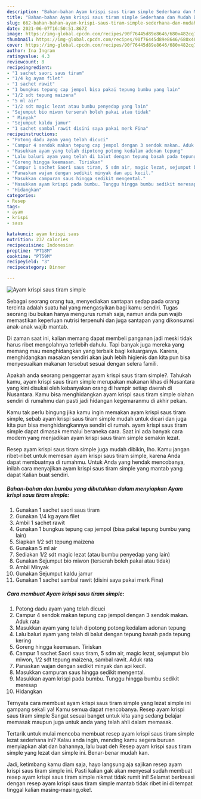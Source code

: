 ```yaml
---
description: "Bahan-bahan Ayam krispi saus tiram simple Sederhana dan Mudah Dibuat"
title: "Bahan-bahan Ayam krispi saus tiram simple Sederhana dan Mudah Dibuat"
slug: 662-bahan-bahan-ayam-krispi-saus-tiram-simple-sederhana-dan-mudah-dibuat
date: 2021-06-07T16:50:51.867Z
image: https://img-global.cpcdn.com/recipes/90f76445d89e8646/680x482cq70/ayam-krispi-saus-tiram-simple-foto-resep-utama.jpg
thumbnail: https://img-global.cpcdn.com/recipes/90f76445d89e8646/680x482cq70/ayam-krispi-saus-tiram-simple-foto-resep-utama.jpg
cover: https://img-global.cpcdn.com/recipes/90f76445d89e8646/680x482cq70/ayam-krispi-saus-tiram-simple-foto-resep-utama.jpg
author: Ina Ingram
ratingvalue: 4.3
reviewcount: 8
recipeingredient:
- "1 sachet saori saus tiram"
- "1/4 kg ayam filet"
- "1 sachet rawit"
- "1 bungkus tepung cap jempol bisa pakai tepung bumbu yang lain"
- "1/2 sdt tepung maizena"
- "5 ml air"
- "1/2 sdt magic lezat atau bumbu penyedap yang lain"
- "Sejumput bio miwon terserah boleh pakai atau tidak"
- " Minyak"
- "Sejumput kaldu jamur"
- "1 sachet sambal rawit disini saya pakai merk Fina"
recipeinstructions:
- "Potong dadu ayam yang telah dicuci"
- "Campur 4 sendok makan tepung cap jempol dengan 3 sendok makan. Aduk rata"
- "Masukkan ayam yang telah dipotong potong kedalam adonan tepung"
- "Lalu baluri ayam yang telah di balut dengan tepung basah pada tepung kering"
- "Goreng hingga keemasan. Tiriskan"
- "Campur 1 sachet Saori saus tiram, 5 sdm air, magic lezat, sejumput bio miwon, 1/2 sdt tepung maizena, sambal rawit. Aduk rata"
- "Panaskan wajan dengan sedikit minyak dan api kecil."
- "Masukkan campuran saus hingga sedikit mengental."
- "Masukkan ayam krispi pada bumbu. Tunggu hingga bumbu sedikit meresap"
- "Hidangkan"
categories:
- Resep
tags:
- ayam
- krispi
- saus

katakunci: ayam krispi saus 
nutrition: 237 calories
recipecuisine: Indonesian
preptime: "PT18M"
cooktime: "PT59M"
recipeyield: "3"
recipecategory: Dinner

---
```



![Ayam krispi saus tiram simple](https://img-global.cpcdn.com/recipes/90f76445d89e8646/680x482cq70/ayam-krispi-saus-tiram-simple-foto-resep-utama.jpg)

Sebagai seorang orang tua, menyediakan santapan sedap pada orang tercinta adalah suatu hal yang mengasyikan bagi kamu sendiri. Tugas seorang ibu bukan hanya mengurus rumah saja, namun anda pun wajib memastikan keperluan nutrisi terpenuhi dan juga santapan yang dikonsumsi anak-anak wajib mantab.

Di zaman  saat ini, kalian memang dapat membeli panganan jadi meski tidak harus ribet mengolahnya terlebih dahulu. Tapi banyak juga mereka yang memang mau menghidangkan yang terbaik bagi keluarganya. Karena, menghidangkan masakan sendiri akan jauh lebih higienis dan kita pun bisa menyesuaikan makanan tersebut sesuai dengan selera famili. 



Apakah anda seorang penggemar ayam krispi saus tiram simple?. Tahukah kamu, ayam krispi saus tiram simple merupakan makanan khas di Nusantara yang kini disukai oleh kebanyakan orang di hampir setiap daerah di Nusantara. Kamu bisa menghidangkan ayam krispi saus tiram simple olahan sendiri di rumahmu dan pasti jadi hidangan kegemaranmu di akhir pekan.

Kamu tak perlu bingung jika kamu ingin memakan ayam krispi saus tiram simple, sebab ayam krispi saus tiram simple mudah untuk dicari dan juga kita pun bisa menghidangkannya sendiri di rumah. ayam krispi saus tiram simple dapat dimasak memalui beraneka cara. Saat ini ada banyak cara modern yang menjadikan ayam krispi saus tiram simple semakin lezat.

Resep ayam krispi saus tiram simple juga mudah dibikin, lho. Kamu jangan ribet-ribet untuk memesan ayam krispi saus tiram simple, karena Anda dapat membuatnya di rumahmu. Untuk Anda yang hendak mencobanya, inilah cara menyajikan ayam krispi saus tiram simple yang mantab yang dapat Kalian buat sendiri.

<!--inarticleads1-->

##### Bahan-bahan dan bumbu yang dibutuhkan dalam menyiapkan Ayam krispi saus tiram simple:

1. Gunakan 1 sachet saori saus tiram
1. Gunakan 1/4 kg ayam filet
1. Ambil 1 sachet rawit
1. Gunakan 1 bungkus tepung cap jempol (bisa pakai tepung bumbu yang lain)
1. Siapkan 1/2 sdt tepung maizena
1. Gunakan 5 ml air
1. Sediakan 1/2 sdt magic lezat (atau bumbu penyedap yang lain)
1. Gunakan Sejumput bio miwon (terserah boleh pakai atau tidak)
1. Ambil  Minyak
1. Gunakan Sejumput kaldu jamur
1. Gunakan 1 sachet sambal rawit (disini saya pakai merk Fina)




<!--inarticleads2-->

##### Cara membuat Ayam krispi saus tiram simple:

1. Potong dadu ayam yang telah dicuci
1. Campur 4 sendok makan tepung cap jempol dengan 3 sendok makan. Aduk rata
1. Masukkan ayam yang telah dipotong potong kedalam adonan tepung
1. Lalu baluri ayam yang telah di balut dengan tepung basah pada tepung kering
1. Goreng hingga keemasan. Tiriskan
1. Campur 1 sachet Saori saus tiram, 5 sdm air, magic lezat, sejumput bio miwon, 1/2 sdt tepung maizena, sambal rawit. Aduk rata
1. Panaskan wajan dengan sedikit minyak dan api kecil.
1. Masukkan campuran saus hingga sedikit mengental.
1. Masukkan ayam krispi pada bumbu. Tunggu hingga bumbu sedikit meresap
1. Hidangkan




Ternyata cara membuat ayam krispi saus tiram simple yang lezat simple ini gampang sekali ya! Kamu semua dapat mencobanya. Resep ayam krispi saus tiram simple Sangat sesuai banget untuk kita yang sedang belajar memasak maupun juga untuk anda yang telah ahli dalam memasak.

Tertarik untuk mulai mencoba membuat resep ayam krispi saus tiram simple lezat sederhana ini? Kalau anda ingin, mending kamu segera buruan menyiapkan alat dan bahannya, lalu buat deh Resep ayam krispi saus tiram simple yang lezat dan simple ini. Benar-benar mudah kan. 

Jadi, ketimbang kamu diam saja, hayo langsung aja sajikan resep ayam krispi saus tiram simple ini. Pasti kalian gak akan menyesal sudah membuat resep ayam krispi saus tiram simple nikmat tidak rumit ini! Selamat berkreasi dengan resep ayam krispi saus tiram simple mantab tidak ribet ini di tempat tinggal kalian masing-masing,oke!.

